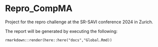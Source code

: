 # Repro_CompMA
Project for the repro challenge at the SR-SAVI conference 2024 in Zurich.

The report will be generated by executing the following:

```rmarkdown::render(here::here("docs","Global.Rmd))```
